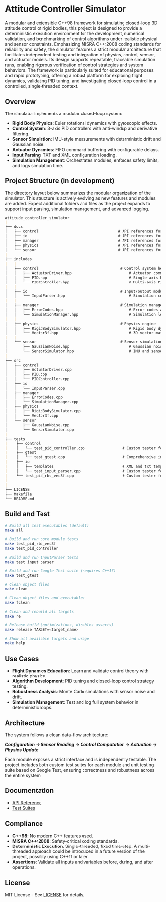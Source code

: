 # Attitude Controller Simulator

A modular and extensible C++98 framework for simulating closed-loop 3D attitude control of rigid bodies, this project is designed to provide a deterministic execution environment for the development, numerical validation, and benchmarking of control algorithms under realistic physical and sensor constraints. Emphasizing MISRA C++:2008 coding standards for reliability and safety, the simulator features a strict modular architecture that facilitates independent testing and integration of physics, control, sensor, and actuator models. Its design supports repeatable, traceable simulation runs, enabling rigorous verification of control strategies and system behaviors. The framework is particularly suited for educational purposes and rapid prototyping, offering a robust platform for exploring flight dynamics, validating PID tuning, and investigating closed-loop control in a controlled, single-threaded context.

## Overview

The simulator implements a modular closed-loop system:

- **Rigid Body Physics**: Euler rotational dynamics with gyroscopic effects.
- **Control System**: 3-axis PID controllers with anti-windup and derivative filtering.
- **Sensor Simulation**: IMU-style measurements with deterministic drift and Gaussian noise.
- **Actuator Dynamics**: FIFO command buffering with configurable delays.
- **Input Parsing**: TXT and XML configuration loading.
- **Simulation Management**: Orchestrates modules, enforces safety limits, and logs simulation time.

## Project Structure (in development)

The directory layout below summarizes the modular organization of the simulator. This structure is actively evolving as new features and modules are added. Expect additional folders and files as the project expands to support input parsing, simulation management, and advanced logging.

```md
attitude_controller_simulator
|
├── docs
│   ├── control                                    # API references for control modules
│   ├── io                                         # API references for input/output modules
│   ├── manager                                    # API references for manager modules
│   ├── physics                                    # API references for physics simulation modules (e.g., rigid body, vectors)
│   └── sensor                                     # API references for sensor modeling modules
|
├── includes
|   |
│   ├── control                                     # Control system headers (PID, controllers, actuators)
│   │   ├── ActuatorDriver.hpp                          # Actuator command buffering and delay simulation
│   │   ├── PID.hpp                                     # Single-axis PID controller logic
│   │   └── PIDController.hpp                           # Multi-axis PID controller
|   |
│   ├── io                                          # Input/output module
│   │   └── InputParser.hpp                             # Simulation configuration parser
|   |
│   ├── manager                                     # Simulation management and error handling
│   │   ├── ErrorCodes.hpp                              # Error codes and status enums
│   │   └── SimulationManager.hpp                       # Simulation loop and coordination logic
|   |
│   ├── physics                                     # Physics engine
│   │   ├── RigidBodySimulator.hpp                      # Rigid body dynamics simulation
│   │   └── Vector3f.hpp                                # 3D vector math utilities
|   |
│   └── sensor                                      # Sensor simulation headers
│       ├── GaussianNoise.hpp                           # Gaussian noise generation (sensor noise)
│       └── SensorSimulator.hpp                         # IMU and sensor modeling
|
├── src
│   ├── control
│   │   ├── ActuatorDriver.cpp
│   │   ├── PID.cpp
│   │   └── PIDController.cpp
│   ├── io
│   │   └── InputParser.cpp
│   ├── manager
│   │   ├── ErrorCodes.cpp
│   │   └── SimulationManager.cpp
│   ├── physics
│   │   ├── RigidBodySimulator.cpp
│   │   └── Vector3f.cpp
│   └── sensor
│       ├── GaussianNoise.cpp
│       └── SensorSimulator.cpp
|
├── tests
|    ├── control
|    │   └── test_pid_controller.cpp                 # Custom tester for PID only
|    ├── gtest
|    │   └── test_gtest.cpp                          # Comprehensive integration and unit tests using Google Test framework
|    ├── io
|    │   ├── templates                               # XML and txt templates for good/bad configurations (test utility)
|    │   └── test_input_parser.cpp                   # Custom tester for InputParser only
|    └── test_pid_rbs_vec3f.cpp                      # Custom tester for PID, PIDController, RigidBodySimulator, Vector3f
|
|
├── LICENSE
├── Makefile
└── README.md
```

## Build and Test

```bash
# Build all test executables (default)
make all

# Build and run core module tests
make test_pid_rbs_vec3f
make test_pid_controller

# Build and run InputParser tests
make test_input_parser

# Build and run Google Test suite (requires C++17)
make test_gtest

# Clean object files
make clean

# Clean object files and executables
make fclean

# Clean and rebuild all targets
make re

# Release build (optimizations, disables asserts)
make release TARGET=<target_name>

# Show all available targets and usage
make help
```

## Use Cases

- **Flight Dynamics Education**: Learn and validate control theory with realistic physics.
- **Algorithm Development**: PID tuning and closed-loop control strategy testing.
- **Robustness Analysis**: Monte Carlo simulations with sensor noise and drift.
- **Simulation Management**: Test and log full system behavior in deterministic loops.

## Architecture

The system follows a clean data-flow architecture:

***Configuration → Sensor Reading → Control Computation → Actuation → Physics Update***

Each module exposes a strict interface and is independently testable. The project includes both custom test suites for each module and unit testing suite based on Google Test, ensuring correctness and robustness across the entire system.

## Documentation

- [API Reference](docs)
- [Test Suites](tests)

## Compliance

- **C++98**: No modern C++ features used.
- **MISRA C++:2008**: Safety-critical coding standards.
- **Deterministic Execution**: Single-threaded, fixed time-step. A multi-threaded approach could be introduced in a future version of the project, possibly using C++11 or later.
- **Assertions**: Validate all inputs and variables before, during, and after operations.

## License

MIT License - See [LICENSE](LICENSE) for details.
